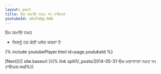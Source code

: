```yaml
---
layout: post
title: ਓਮ ਕਮਾਇ ਨਮਹ ੧੧ ਟਾਇਮਸ
youtubeId: vKuTeQg-9A0
---
```

 
 
 ਓਮ ਕਮਾਇ ਨਮਹ  
 
 -  ਜਿਸਨੂੰ ਹਰ ਕੋਈ ਪਸੰਦ ਕਰਦਾ ਹੈ 
 
  
 
  
 
 
 
 
 
 


{% include youtubePlayer.html id=page.youtubeId %}
 
[Next]({{ site.baseurl }}{% link  split1/_posts/2014-05-31-ਓਮ ਮਦਾਨਾਯਾ ਨਮਹ ੧੧ ਟਾਇਮਸ.md%})
 
